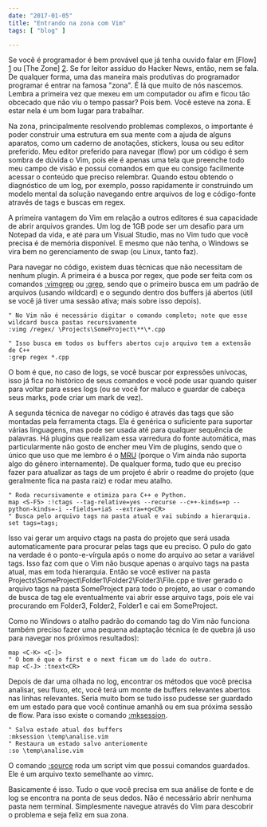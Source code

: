 ```yaml
---
date: "2017-01-05"
title: "Entrando na zona com Vim"
tags: [ "blog" ]

---
```

Se você é programador é bem provável que já tenha ouvido falar em [Flow] [1] ou [The Zone] [2]. Se for leitor assíduo do Hacker News, então, nem se fala. De qualquer forma, uma das maneira mais produtivas do programador programar é entrar na famosa "zona". É lá que muito de nós nascemos. Lembra a primeira vez que mexeu em um computador ou afim e ficou tão obcecado que não viu o tempo passar? Pois bem. Você esteve na zona. E estar nela é um bom lugar para trabalhar.

Na zona, principalmente resolvendo problemas complexos, o importante é poder construir uma estrutura em sua mente com a ajuda de alguns aparatos, como um caderno de anotações, stickers, lousa ou seu editor preferido. Meu editor preferido para navegar (flow) por um código é sem sombra de dúvida o Vim, pois ele é apenas uma tela que preenche todo meu campo de visão e possui comandos em que eu consigo facilmente acessar o conteúdo que preciso relembrar. Quando estou obtendo o diagnóstico de um log, por exemplo, posso rapidamente ir construindo um modelo mental da solução navegando entre arquivos de log e código-fonte através de tags e buscas em regex.

A primeira vantagem do Vim em relação a outros editores é sua capacidade de abrir arquivos grandes. Um log de 1GB pode ser um desafio para um Notepad da vida, e até para um Visual Studio, mas no Vim tudo que você precisa é de memória disponível. E mesmo que não tenha, o Windows se vira bem no gerenciamento de swap (ou Linux, tanto faz).

Para navegar no código, existem duas técnicas que não necessitam de nenhum plugin. A primeira é a busca por regex, que pode ser feita com os comandos [:vimgrep](http://vimdoc.sourceforge.net/htmldoc/quickfix.html#:vimgrep) ou [:grep](http://vimdoc.sourceforge.net/htmldoc/quickfix.html#:grep), sendo que o primeiro busca em um padrão de arquivos (usando wildcard) e o segundo dentro dos buffers já abertos (útil se você já tiver uma sessão ativa; mais sobre isso depois).

```
" No Vim não é necessário digitar o comando completo; note que esse wildcard busca pastas recursivamente
:vimg /regex/ \Projects\SomeProject\**\*.cpp

" Isso busca em todos os buffers abertos cujo arquivo tem a extensão de C++
:grep regex *.cpp
```

O bom é que, no caso de logs, se você buscar por expressões unívocas, isso já fica no histórico de seus comandos e você pode usar quando quiser para voltar para esses logs (ou se você for maluco e guardar de cabeça seus marks, pode criar um mark de vez).

A segunda técnica de navegar no código é através das tags que são montadas pela ferramenta ctags. Ela é genérica o suficiente para suportar várias linguagens, mas pode ser usada até para qualquer sequência de palavras. Há plugins que realizam essa varredura do fonte automática, mas particularmente não gosto de encher meu Vim de plugins, sendo que o único que uso que me lembro é o [MRU](http://www.vim.org/scripts/script.php?script_id=521) (porque o Vim ainda não suporta algo do gênero internamente). De qualquer forma, tudo que eu preciso fazer para atualizar as tags de um projeto é abrir o readme do projeto (que geralmente fica na pasta raiz) e rodar meu atalho.

```
" Roda recursivamente e otimiza para C++ e Python.
map <S-F5> :!ctags --tag-relative=yes --recurse --c++-kinds=+p --python-kinds=-i --fields=+iaS --extra=+q<CR>
" Busca pelo arquivo tags na pasta atual e vai subindo a hierarquia.
set tags=tags;
```

Isso vai gerar um arquivo ctags na pasta do projeto que será usada automaticamente para procurar pelas tags que eu preciso. O pulo do gato na verdade é o ponto-e-vírgula após o nome do arquivo ao setar a variável tags. Isso faz com que o Vim não busque apenas o arquivo tags na pasta atual, mas em toda hierarquia. Então se você estiver na pasta Projects\SomeProject\Folder1\Folder2\Folder3\File.cpp e tiver gerado o arquivo tags na pasta SomeProject para todo o projeto, ao usar o comando de busca de tag ele eventualmente vai abrir esse arquivo tags, pois ele vai procurando em Folder3, Folder2, Folder1 e cai em SomeProject.

Como no Windows o atalho padrão do comando tag do Vim não funciona também preciso fazer uma pequena adaptação técnica (e de quebra já uso para navegar nos próximos resultados):

```
map <C-K> <C-]>
" O bom é que o first e o next ficam um do lado do outro.
map <C-J> :tnext<CR>
```

Depois de dar uma olhada no log, encontrar os métodos que você precisa analisar, seu fluxo, etc, você terá um monte de buffers relevantes abertos nas linhas relevantes. Seria muito bom se tudo isso pudesse ser guardado em um estado para que você continue amanhã ou em sua próxima sessão de flow. Para isso existe o comando [:mksession](http://vimdoc.sourceforge.net/htmldoc/starting.html#:mksession).

```
" Salva estado atual dos buffers
:mksession \temp\analise.vim
" Restaura um estado salvo anteriomente
:so \temp\analise.vim
```

O comando [:source](http://vimdoc.sourceforge.net/htmldoc/repeat.html#:source) roda um script vim que possui comandos guardados. Ele é um arquivo texto semelhante ao vimrc.

Basicamente é isso. Tudo o que você precisa em sua análise de fonte e de log se encontra na ponta de seus dedos. Não é necessário abrir nenhuma pasta nem terminal. Simplesmente navegue através do Vim para descobrir o problema e seja feliz em sua zona.

[1]: https://en.wikipedia.org/wiki/Flow_(psychology)
[2]: https://hn.algolia.com/?query=the%20zone
